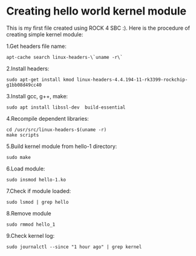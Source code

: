 # Creating hello world kernel module

This is my first file created using ROCK 4 SBC :).
Here is the procedure of creating simple kernel module:

1.Get headers file name:
```
apt-cache search linux-headers-\`uname -r\`
```

2.Install headers:
```
sudo apt-get install kmod linux-headers-4.4.194-11-rk3399-rockchip-g1bb08d49cc40
```

3.Install gcc, g++, make:
```
sudo apt install libssl-dev  build-essential
```

4.Recompile dependent libraries:
```
cd /usr/src/linux-headers-$(uname -r)
make scripts
```

5.Build kernel module from hello-1 directory:
```
sudo make
```

6.Load module:
```
sudo insmod hello-1.ko
```

7.Check if module loaded:
```
sudo lsmod | grep hello
```

8.Remove module
```
sudo rmmod hello_1
```

9.Check kernel log:
```
sudo journalctl --since "1 hour ago" | grep kernel
```
